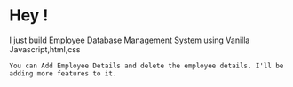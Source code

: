 # Hey !

I just build Employee Database Management System using Vanilla Javascript,html,css

`You can Add Employee Details and delete the employee details. I'll be adding more features to it. `